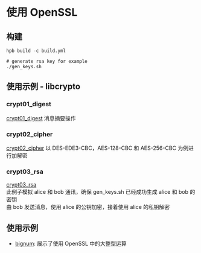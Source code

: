 # 使用 OpenSSL

## 构建
```
hpb build -c build.yml

# generate rsa key for example
./gen_keys.sh
```

## 使用示例 - libcrypto
### crypt01_digest
[crypt01_digest](./example/crypt01_digest/digest.c) 消息摘要操作

### crypt02_cipher
[crypt02_cipher](./example/crypt02_cipher/cipher.c) 以 DES-EDE3-CBC，AES-128-CBC 和 AES-256-CBC 为例进行加解密

### crypt03_rsa
[crypt03_rsa](./example/crypt03_rsa/rsa.c)  
此例子模拟 alice 和 bob 通讯，确保 gen_keys.sh 已经成功生成 alice 和 bob 的密钥  
由 bob 发送消息，使用 alice 的公钥加密，接着使用 alice 的私钥解密

## 使用示例
* [bignum](./example/bignum/bignum.c): 展示了使用 OpenSSL 中的大整型运算
